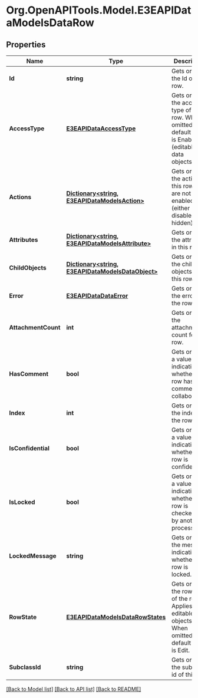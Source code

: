 
# Org.OpenAPITools.Model.E3EAPIDataModelsDataRow

## Properties

Name | Type | Description | Notes
------------ | ------------- | ------------- | -------------
**Id** | **string** | Gets or sets the Id of the row. | [optional] 
**AccessType** | [**E3EAPIDataAccessType**](E3EAPIDataAccessType.md) | Gets or sets the access type of the row. When omitted, default value is Enabled (editable for data objects). | [optional] 
**Actions** | [**Dictionary&lt;string, E3EAPIDataModelsAction&gt;**](E3EAPIDataModelsAction.md) | Gets or sets the actions in this row that are not enabled (either disabled or hidden). | [optional] 
**Attributes** | [**Dictionary&lt;string, E3EAPIDataModelsAttribute&gt;**](E3EAPIDataModelsAttribute.md) | Gets or sets the attributes in this row. | [optional] 
**ChildObjects** | [**Dictionary&lt;string, E3EAPIDataModelsDataObject&gt;**](E3EAPIDataModelsDataObject.md) | Gets or sets the child objects for this row. | [optional] 
**Error** | [**E3EAPIDataDataError**](E3EAPIDataDataError.md) | Gets or sets the error in the row level. | [optional] 
**AttachmentCount** | **int** | Gets or sets the attachment count for the row. | [optional] 
**HasComment** | **bool** | Gets or sets a value indicating whether the row has a comment for collaboration. | [optional] 
**Index** | **int** | Gets or sets the index of the row. | [optional] [default to -1]
**IsConfidential** | **bool** | Gets or sets a value indicating whether the row is confidential. | [optional] 
**IsLocked** | **bool** | Gets or sets a value indicating whether the row is checked out by another process. | [optional] 
**LockedMessage** | **string** | Gets or sets the message indicating whether the row is locked. | [optional] 
**RowState** | [**E3EAPIDataModelsDataRowStates**](E3EAPIDataModelsDataRowStates.md) | Gets or sets the row state of the row. Applies to editable objects. When omitted, default value is Edit. | [optional] 
**SubclassId** | **string** | Gets or sets the subclass id of this row. | [optional] 

[[Back to Model list]](../README.md#documentation-for-models)
[[Back to API list]](../README.md#documentation-for-api-endpoints)
[[Back to README]](../README.md)

